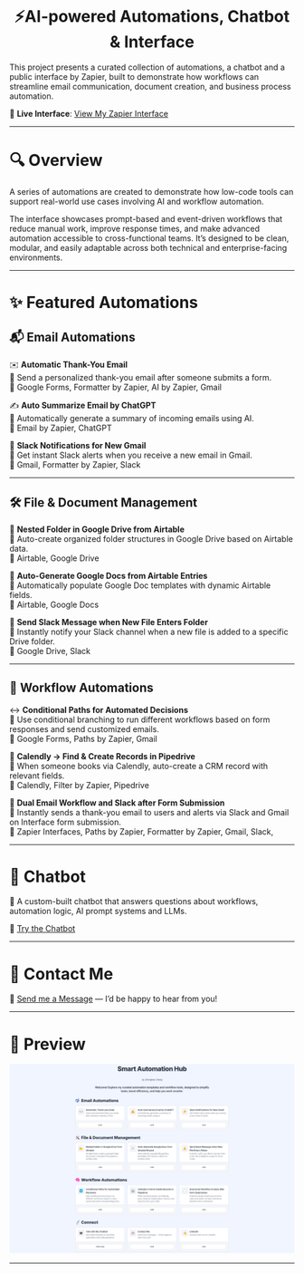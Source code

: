 <h1 align="center">⚡AI-powered Automations, Chatbot & Interface</h1>

This project presents a curated collection of automations, a chatbot and a public interface by Zapier, built to demonstrate how workflows can streamline email communication, document creation, and business process automation.

🔗 **Live Interface**: [View My Zapier Interface](https://new-interface-2a359d.zapier.app/main)

---

# 🔍 Overview

A series of automations are created to demonstrate how low-code tools can support real-world use cases involving AI and workflow automation. 

The interface showcases prompt-based and event-driven workflows that reduce manual work, improve response times, and make advanced automation accessible to cross-functional teams. It’s designed to be clean, modular, and easily adaptable across both technical and enterprise-facing environments.

---

# ✨ Featured Automations

## 📬 Email Automations

✉️ **Automatic Thank-You Email**  
📖 Send a personalized thank-you email after someone submits a form.  
🔧 Google Forms, Formatter by Zapier, AI by Zapier, Gmail

✍️ **Auto Summarize Email by ChatGPT**  
📖 Automatically generate a summary of incoming emails using AI.  
🔧 Email by Zapier, ChatGPT

📣 **Slack Notifications for New Gmail**  
📖 Get instant Slack alerts when you receive a new email in Gmail.  
🔧 Gmail, Formatter by Zapier, Slack

---

## 🛠️ File & Document Management

📂 **Nested Folder in Google Drive from Airtable**  
📖 Auto-create organized folder structures in Google Drive based on Airtable data.  
🔧 Airtable, Google Drive

📄 **Auto-Generate Google Docs from Airtable Entries**  
📖 Automatically populate Google Doc templates with dynamic Airtable fields.  
🔧 Airtable, Google Docs

🔔 **Send Slack Message when New File Enters Folder**  
📖 Instantly notify your Slack channel when a new file is added to a specific Drive folder.  
🔧 Google Drive, Slack

---

## 🧠 Workflow Automations

↔️ **Conditional Paths for Automated Decisions**  
📖 Use conditional branching to run different workflows based on form responses and send customized emails.  
🔧 Google Forms, Paths by Zapier, Gmail

🏢 **Calendly → Find & Create Records in Pipedrive**  
📖  When someone books via Calendly, auto-create a CRM record with relevant fields.  
🔧 Calendly, Filter by Zapier, Pipedrive

💬 **Dual Email Workflow and Slack after Form Submission**  
📖 Instantly sends a thank-you email to users and alerts via Slack and Gmail on Interface form submission.  
🔧 Zapier Interfaces, Paths by Zapier, Formatter by Zapier, Gmail, Slack, 

---

# 🤖 Chatbot

📖 A custom-built chatbot that answers questions about workflows, automation logic, AI prompt systems and LLMs.

🔗 [Try the Chatbot](https://new-interface-2a359d.zapier.app/chatbot)

---

# 📩 Contact Me

💬 [Send me a Message](https://new-interface-2a359d.zapier.app/contact-me) — I’d be happy to hear from you!

---

# 📸 Preview

![Interface Screenshot](https://github.com/z43zhang/zapier-automation/blob/main/data/demo.png)

---
